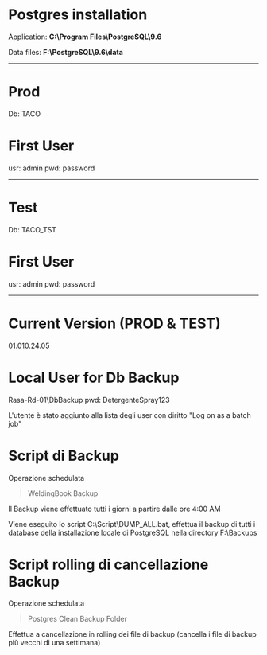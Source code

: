 # Postgres installation
Application: **C:\Program Files\PostgreSQL\9.6**

Data files: **F:\PostgreSQL\9.6\data**

---

# Prod
Db: TACO

# First User
usr: admin
pwd: password

---

# Test
Db: TACO_TST

# First User
usr: admin
pwd: password

---

# Current Version (PROD & TEST)
01.010.24.05

# Local User for Db Backup
Rasa-Rd-01\DbBackup
pwd: DetergenteSpray123

L'utente è stato aggiunto alla lista degli user con diritto "Log on as a batch job"


# Script di Backup
Operazione schedulata
> WeldingBook Backup

Il Backup viene effettuato tutti i giorni a partire dalle ore 4:00 AM

Viene eseguito lo script C:\Script\DUMP_ALL.bat, effettua il backup di tutti i database della installazione locale di PostgreSQL nella directory F:\Backups

# Script rolling di cancellazione Backup
Operazione schedulata
> Postgres Clean Backup Folder

Effettua a cancellazione in rolling dei file di backup (cancella i file di backup più vecchi di una settimana)